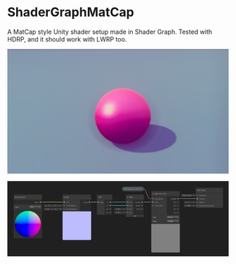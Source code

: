 # ShaderGraphMatCap

A MatCap style Unity shader setup made in Shader Graph. Tested with HDRP, and it should work with LWRP too.

![MatCap demo image](matcap_image.png)

![MatCap graph image](matcap_graph.png)
